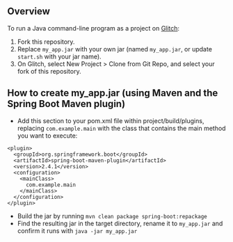 ## Overview
To run a Java command-line program as a project on [Glitch](https://glitch.com):
1. Fork this repository.
1. Replace `my_app.jar` with your own jar (named `my_app.jar`, or update `start.sh` with your jar name).
1. On Glitch, select New Project > Clone from Git Repo, and select your fork of this repository.

## How to create my_app.jar (using Maven and the Spring Boot Maven plugin)

* Add this section to your pom.xml file within project/build/plugins, replacing `com.example.main` with the class that contains the main method you want to execute:
```
<plugin>
  <groupId>org.springframework.boot</groupId>
  <artifactId>spring-boot-maven-plugin</artifactId>
  <version>2.4.1</version>
  <configuration>
    <mainClass>
      com.example.main
    </mainClass>
  </configuration>
</plugin>
```
* Build the jar by running `mvn clean package spring-boot:repackage`
* Find the resulting jar in the target directory, rename it to `my_app.jar` and confirm it runs with `java -jar my_app.jar`
